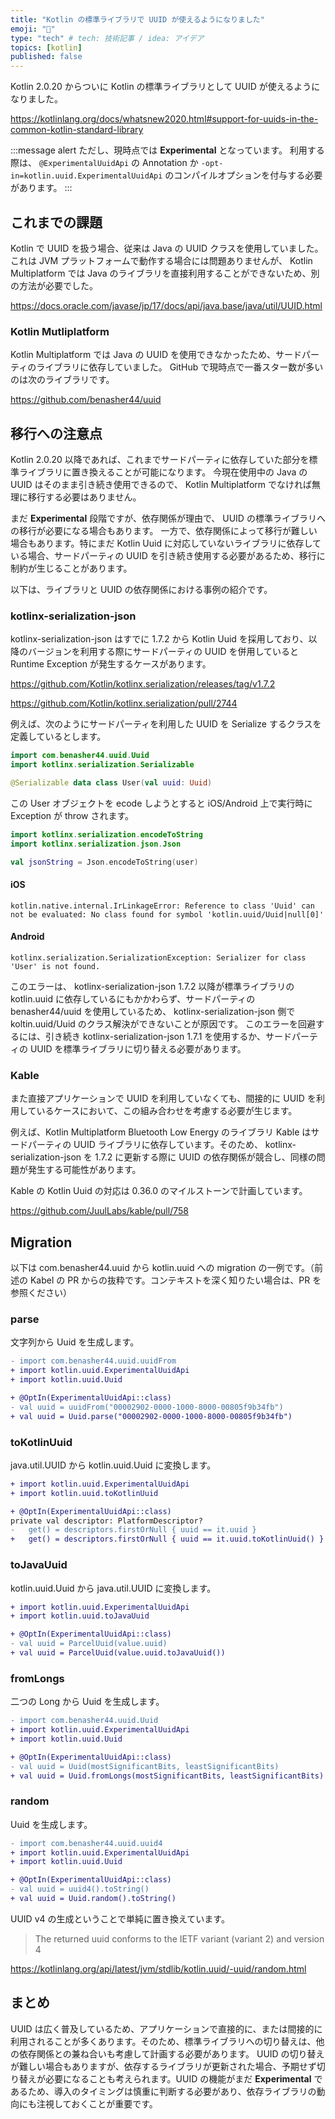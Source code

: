 ```yaml
---
title: "Kotlin の標準ライブラリで UUID が使えるようになりました"
emoji: "🔑"
type: "tech" # tech: 技術記事 / idea: アイデア
topics: [kotlin]
published: false
---
```


Kotlin 2.0.20 からついに Kotlin の標準ライブラリとして UUID が使えるようになりました。

https://kotlinlang.org/docs/whatsnew2020.html#support-for-uuids-in-the-common-kotlin-standard-library

:::message alert
ただし、現時点では **Experimental** となっています。
利用する際は、 `@ExperimentalUuidApi` の Annotation か `-opt-in=kotlin.uuid.ExperimentalUuidApi` のコンパイルオプションを付与する必要があります。
:::

## これまでの課題
Kotlin で UUID を扱う場合、従来は Java の UUID クラスを使用していました。これは JVM プラットフォームで動作する場合には問題ありませんが、 Kotlin Multiplatform では Java のライブラリを直接利用することができないため、別の方法が必要でした。

https://docs.oracle.com/javase/jp/17/docs/api/java.base/java/util/UUID.html

### Kotlin Mutliplatform
Kotlin Multiplatform では Java の UUID を使用できなかったため、サードパーティのライブラリに依存していました。
GitHub で現時点で一番スター数が多いのは次のライブラリです。

https://github.com/benasher44/uuid

## 移行への注意点
Kotlin 2.0.20 以降であれば、これまでサードパーティに依存していた部分を標準ライブラリに置き換えることが可能になります。
今現在使用中の Java の UUID はそのまま引き続き使用できるので、 Kotlin Multiplatform でなければ無理に移行する必要はありません。

まだ **Experimental** 段階ですが、依存関係が理由で、 UUID の標準ライブラリへの移行が必要になる場合もあります。
一方で、依存関係によって移行が難しい場合もあります。特にまだ Kotlin Uuid に対応していないライブラリに依存している場合、サードパーティの UUID を引き続き使用する必要があるため、移行に制約が生じることがあります。

以下は、ライブラリと UUID の依存関係における事例の紹介です。

### kotlinx-serialization-json
kotlinx-serialization-json はすでに 1.7.2 から Kotlin Uuid を採用しており、以降のバージョンを利用する際にサードパーティの UUID を併用していると Runtime Exception が発生するケースがあります。

https://github.com/Kotlin/kotlinx.serialization/releases/tag/v1.7.2

https://github.com/Kotlin/kotlinx.serialization/pull/2744

例えば、次のようにサードパーティを利用した UUID を Serialize するクラスを定義しているとします。

```kotlin
import com.benasher44.uuid.Uuid
import kotlinx.serialization.Serializable

@Serializable data class User(val uuid: Uuid)
```

この User オブジェクトを ecode しようとすると iOS/Android 上で実行時に Exception が throw されます。

```kotlin
import kotlinx.serialization.encodeToString
import kotlinx.serialization.json.Json

val jsonString = Json.encodeToString(user)
```

#### iOS

```
kotlin.native.internal.IrLinkageError: Reference to class 'Uuid' can not be evaluated: No class found for symbol 'kotlin.uuid/Uuid|null[0]'
```

#### Android

```
kotlinx.serialization.SerializationException: Serializer for class 'User' is not found.
```

このエラーは、 kotlinx-serialization-json 1.7.2 以降が標準ライブラリの kotlin.uuid に依存しているにもかかわらず、サードパーティの benasher44/uuid を使用しているため、 kotlinx-serialization-json 側で koltin.uuid/Uuid のクラス解決ができないことが原因です。
このエラーを回避するには、引き続き kotlinx-serialization-json 1.7.1 を使用するか、サードパーティの UUID を標準ライブラリに切り替える必要があります。

### Kable
また直接アプリケーションで UUID を利用していなくても、間接的に UUID を利用しているケースにおいて、この組み合わせを考慮する必要が生じます。

例えば、Kotlin Multiplatform Bluetooth Low Energy のライブラリ Kable はサードパーティの UUID ライブラリに依存しています。そのため、 kotlinx-serialization-json を 1.7.2 に更新する際に UUID の依存関係が競合し、同様の問題が発生する可能性があります。

Kable の Kotlin Uuid の対応は 0.36.0 のマイルストーンで計画しています。

https://github.com/JuulLabs/kable/pull/758

## Migration
以下は com.benasher44.uuid から kotlin.uuid への migration の一例です。（前述の Kabel の PR からの抜粋です。コンテキストを深く知りたい場合は、PR を参照ください）

### parse
文字列から Uuid を生成します。

```diff
- import com.benasher44.uuid.uuidFrom
+ import kotlin.uuid.ExperimentalUuidApi
+ import kotlin.uuid.Uuid

+ @OptIn(ExperimentalUuidApi::class)
- val uuid = uuidFrom("00002902-0000-1000-8000-00805f9b34fb")
+ val uuid = Uuid.parse("00002902-0000-1000-8000-00805f9b34fb")
```

### toKotlinUuid
java.util.UUID から kotlin.uuid.Uuid に変換します。

```diff
+ import kotlin.uuid.ExperimentalUuidApi
+ import kotlin.uuid.toKotlinUuid

+ @OptIn(ExperimentalUuidApi::class)
private val descriptor: PlatformDescriptor?
-   get() = descriptors.firstOrNull { uuid == it.uuid }
+   get() = descriptors.firstOrNull { uuid == it.uuid.toKotlinUuid() }
```

### toJavaUuid
kotlin.uuid.Uuid から java.util.UUID に変換します。

```diff
+ import kotlin.uuid.ExperimentalUuidApi
+ import kotlin.uuid.toJavaUuid

+ @OptIn(ExperimentalUuidApi::class)
- val uuid = ParcelUuid(value.uuid)
+ val uuid = ParcelUuid(value.uuid.toJavaUuid())
```

### fromLongs
二つの Long から Uuid を生成します。

```diff
- import com.benasher44.uuid.Uuid
+ import kotlin.uuid.ExperimentalUuidApi
+ import kotlin.uuid.Uuid

+ @OptIn(ExperimentalUuidApi::class)
- val uuid = Uuid(mostSignificantBits, leastSignificantBits)
+ val uuid = Uuid.fromLongs(mostSignificantBits, leastSignificantBits)
```

### random
Uuid を生成します。

```diff
- import com.benasher44.uuid.uuid4
+ import kotlin.uuid.ExperimentalUuidApi
+ import kotlin.uuid.Uuid

+ @OptIn(ExperimentalUuidApi::class)
- val uuid = uuid4().toString()
+ val uuid = Uuid.random().toString()
```

UUID v4 の生成ということで単純に置き換えています。

> The returned uuid conforms to the IETF variant (variant 2) and version 4

https://kotlinlang.org/api/latest/jvm/stdlib/kotlin.uuid/-uuid/random.html

## まとめ
UUID は広く普及しているため、アプリケーションで直接的に、または間接的に利用されることが多くあります。そのため、標準ライブラリへの切り替えは、他の依存関係との兼ね合いも考慮して計画する必要があります。
UUID の切り替えが難しい場合もありますが、依存するライブラリが更新された場合、予期せず切り替えが必要になることも考えられます。UUID の機能がまだ **Experimental** であるため、導入のタイミングは慎重に判断する必要があり、依存ライブラリの動向にも注視しておくことが重要です。
